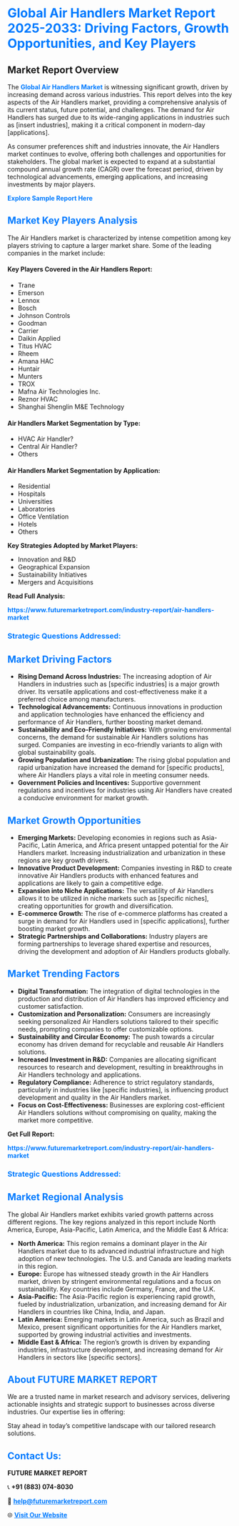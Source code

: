 <h1 style="color: #007BFF;">Global Air Handlers Market Report 2025-2033: Driving Factors, Growth Opportunities, and Key Players</h1>

<section id="overview">
<h2>Market Report Overview</h2>
<p>The <a href="https://www.futuremarketreport.com/industry-report/air-handlers-market" style="color: #007BFF; text-decoration: none;"><strong>Global Air Handlers Market</strong></a> is witnessing significant growth, driven by increasing demand across various industries. This report delves into the key aspects of the Air Handlers market, providing a comprehensive analysis of its current status, future potential, and challenges. The demand for Air Handlers has surged due to its wide-ranging applications in industries such as [insert industries], making it a critical component in modern-day [applications].</p>
<p>As consumer preferences shift and industries innovate, the Air Handlers market continues to evolve, offering both challenges and opportunities for stakeholders. The global market is expected to expand at a substantial compound annual growth rate (CAGR) over the forecast period, driven by technological advancements, emerging applications, and increasing investments by major players.</p>
</section>

<section id="overview">
<p><a href="https://www.futuremarketreport.com/request-sample/reportId=91793" style="color: #007BFF; text-decoration: none;"><strong>Explore Sample Report Here</strong></a></p>
</section>

<section id="key-players">
<h2 style="color: #007BFF;">Market Key Players Analysis</h2>
<p>The Air Handlers market is characterized by intense competition among key players striving to capture a larger market share. Some of the leading companies in the market include:</p>
<h4>Key Players Covered in the Air Handlers Report:</h4>
<ul><li>Trane</li><li>Emerson</li><li>Lennox</li><li>Bosch</li><li>Johnson Controls</li><li>Goodman</li><li>Carrier</li><li>Daikin Applied</li><li>Titus HVAC</li><li>Rheem</li><li>Amana HAC</li><li>Huntair</li><li>Munters</li><li>TROX</li><li>Mafna Air Technologies Inc.</li><li>Reznor HVAC</li><li>Shanghai Shenglin M&amp;E Technology</li></ul>
<h4>Air Handlers Market Segmentation by Type:</h4>
<ul><li>HVAC Air Handler?</li><li>Central Air Handler?</li><li>Others</li></ul>

<h4>Air Handlers Market Segmentation by Application:</h4>
<ul><li>Residential</li><li>Hospitals</li><li>Universities</li><li>Laboratories</li><li>Office Ventilation</li><li>Hotels</li><li>Others</li></ul>
<p><strong>Key Strategies Adopted by Market Players:</strong></p>
<ul>
<li>Innovation and R&D</li>
<li>Geographical Expansion</li>
<li>Sustainability Initiatives</li>
<li>Mergers and Acquisitions</li>
</ul>
</section>

<section>
<p><strong>Read Full Analysis: </strong></p><a href="https://www.futuremarketreport.com/industry-report/air-handlers-market" style="color: #007BFF; text-decoration: none;"><strong>https://www.futuremarketreport.com/industry-report/air-handlers-market</strong></a>
<h3 style="color: #007BFF;">Strategic Questions Addressed:</h3>
</section>

<section id="driving-factors">
<h2 style="color: #007BFF;">Market Driving Factors</h2>
<ul>
<li><strong>Rising Demand Across Industries:</strong> The increasing adoption of Air Handlers in industries such as [specific industries] is a major growth driver. Its versatile applications and cost-effectiveness make it a preferred choice among manufacturers.</li>
<li><strong>Technological Advancements:</strong> Continuous innovations in production and application technologies have enhanced the efficiency and performance of Air Handlers, further boosting market demand.</li>
<li><strong>Sustainability and Eco-Friendly Initiatives:</strong> With growing environmental concerns, the demand for sustainable Air Handlers solutions has surged. Companies are investing in eco-friendly variants to align with global sustainability goals.</li>
<li><strong>Growing Population and Urbanization:</strong> The rising global population and rapid urbanization have increased the demand for [specific products], where Air Handlers plays a vital role in meeting consumer needs.</li>
<li><strong>Government Policies and Incentives:</strong> Supportive government regulations and incentives for industries using Air Handlers have created a conducive environment for market growth.</li>
</ul>
</section>

<section id="growth-opportunities">
<h2 style="color: #007BFF;">Market Growth Opportunities</h2>
<ul>
<li><strong>Emerging Markets:</strong> Developing economies in regions such as Asia-Pacific, Latin America, and Africa present untapped potential for the Air Handlers market. Increasing industrialization and urbanization in these regions are key growth drivers.</li>
<li><strong>Innovative Product Development:</strong> Companies investing in R&D to create innovative Air Handlers products with enhanced features and applications are likely to gain a competitive edge.</li>
<li><strong>Expansion into Niche Applications:</strong> The versatility of Air Handlers allows it to be utilized in niche markets such as [specific niches], creating opportunities for growth and diversification.</li>
<li><strong>E-commerce Growth:</strong> The rise of e-commerce platforms has created a surge in demand for Air Handlers used in [specific applications], further boosting market growth.</li>
<li><strong>Strategic Partnerships and Collaborations:</strong> Industry players are forming partnerships to leverage shared expertise and resources, driving the development and adoption of Air Handlers products globally.</li>
</ul>
</section>

<section id="trending-factors">
<h2 style="color: #007BFF;">Market Trending Factors</h2>
<ul>
<li><strong>Digital Transformation:</strong> The integration of digital technologies in the production and distribution of Air Handlers has improved efficiency and customer satisfaction.</li>
<li><strong>Customization and Personalization:</strong> Consumers are increasingly seeking personalized Air Handlers solutions tailored to their specific needs, prompting companies to offer customizable options.</li>
<li><strong>Sustainability and Circular Economy:</strong> The push towards a circular economy has driven demand for recyclable and reusable Air Handlers solutions.</li>
<li><strong>Increased Investment in R&D:</strong> Companies are allocating significant resources to research and development, resulting in breakthroughs in Air Handlers technology and applications.</li>
<li><strong>Regulatory Compliance:</strong> Adherence to strict regulatory standards, particularly in industries like [specific industries], is influencing product development and quality in the Air Handlers market.</li>
<li><strong>Focus on Cost-Effectiveness:</strong> Businesses are exploring cost-efficient Air Handlers solutions without compromising on quality, making the market more competitive.</li>
</ul>
</section>

<section>
<p><strong>Get Full Report: </strong></p><a href="https://www.futuremarketreport.com/industry-report/air-handlers-market" style="color: #007BFF; text-decoration: none;"><strong>https://www.futuremarketreport.com/industry-report/air-handlers-market</strong></a>
<h3 style="color: #007BFF;">Strategic Questions Addressed:</h3>
</section>


<section id="regional-analysis">
<h2 style="color: #007BFF;">Market Regional Analysis</h2>
<p>The global Air Handlers market exhibits varied growth patterns across different regions. The key regions analyzed in this report include North America, Europe, Asia-Pacific, Latin America, and the Middle East & Africa:</p>
<ul>
<li><strong>North America:</strong> This region remains a dominant player in the Air Handlers market due to its advanced industrial infrastructure and high adoption of new technologies. The U.S. and Canada are leading markets in this region.</li>
<li><strong>Europe:</strong> Europe has witnessed steady growth in the Air Handlers market, driven by stringent environmental regulations and a focus on sustainability. Key countries include Germany, France, and the U.K.</li>
<li><strong>Asia-Pacific:</strong> The Asia-Pacific region is experiencing rapid growth, fueled by industrialization, urbanization, and increasing demand for Air Handlers in countries like China, India, and Japan.</li>
<li><strong>Latin America:</strong> Emerging markets in Latin America, such as Brazil and Mexico, present significant opportunities for the Air Handlers market, supported by growing industrial activities and investments.</li>
<li><strong>Middle East & Africa:</strong> The region’s growth is driven by expanding industries, infrastructure development, and increasing demand for Air Handlers in sectors like [specific sectors].</li>
</ul>
</section>

<footer>
<h2 style="color: #007BFF;">About FUTURE MARKET REPORT</h2>
<p>We are a trusted name in market research and advisory services, delivering actionable insights and strategic support to businesses across diverse industries. Our expertise lies in offering:</p>

<p>Stay ahead in today’s competitive landscape with our tailored research solutions.</p>

<h2 style="color: #007BFF;">Contact Us:</h2>
<p><strong>FUTURE MARKET REPORT</strong></p>
<p>📞 <strong>+91 (883) 074-8030</strong></p>
<p>📧 <strong><a href="mailto:help@futuremarketreport.com" style="color: #007BFF;">help@futuremarketreport.com</a></strong></p>
<p>🌐 <strong><a href="https://www.futuremarketreport.com/" style="color: #007BFF;">Visit Our Website</a></strong></p>
</footer>